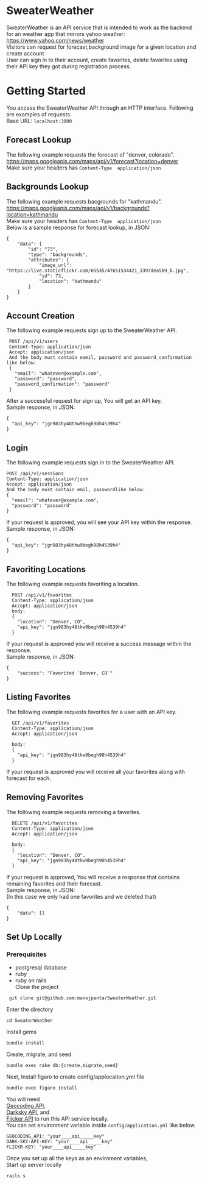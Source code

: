 # SweaterWeather

SweaterWeather is an API service that is intended to work as the backend for an weather app that mirrors yahoo weather:   https://www.yahoo.com/news/weather  
Visitors can request for forecast,background image for a given location and create account  
User can sign in to their account, create favorites, delete favorites using their API key they got during registration   process.  

# Getting Started
You access the SweaterWeather API through an HTTP interface. Following are examples of requests.  
Base URL: `localhost:3000`
## Forecast Lookup
The following example requests the forecast of  "denver, colorado".  
https://maps.googleapis.com/maps/api/v1/forecast?location=denver  
Make sure your headers has `Content-Type  application/json`    
## Backgrounds Lookup
The following example requests bacgrounds for  "kathmandu".  
https://maps.googleapis.com/maps/api/v1/backgrounds?location=kathmandu   
Make sure your headers has `Content-Type  application/json`  
Below is a sample response for forecast lookup, in JSON:  
```
{  
    "data": {  
        "id": "73",  
        "type": "backgrounds",  
        "attributes": {  
            "image_url": "https://live.staticflickr.com/65535/47651534421_3397dea5b9_b.jpg",  
            "id": 73,  
            "location": "kathmandu"  
        }  
    }  
}
```

## Account Creation 
The following example requests sign up to the SweaterWeather API.  
```
 POST /api/v1/users 
 Content-Type: application/json
 Accept: application/json
 And the body must contain eamil, password and password_confirmation like below:
 { 
   "email": "whatever@example.com",
   "password": "password",
   "password_confirmation": "password"
 }
 ```
After a successful request for sign up, You will get an API key.   
Sample response, in JSON:  
```
{ 
  "api_key": "jgn983hy48thw9begh98h4539h4"
}
```

## Login
The following example requests sign in to the SweaterWeather API.  
```
POST /api/v1/sessions
Content-Type: application/json
Accept: application/json
And the body must contain emil, passwordlike below:
{
  "email": "whatever@example.com",
  "password": "password"
}
```
If your request is approved, you will see your API key within the response.  
Sample response, in JSON:  
```
{
  "api_key": "jgn983hy48thw9begh98h4539h4"
}
```
## Favoriting Locations
The following example requests favoriting a location.  
``` 
  POST /api/v1/favorites
  Content-Type: application/json
  Accept: application/json
  body:
  {
    "location": "Denver, CO",
    "api_key": "jgn983hy48thw9begh98h4539h4"
  }
 ```
If your request is approved you will receive a success message within the response.  
Sample response, in JSON:  
```
{
    "success": "Favorited `Denver, CO`"
}
```
## Listing Favorites 
The following example requests favorites for a user with an API key.  
```
  GET /api/v1/favorites
  Content-Type: application/json
  Accept: application/json

  body:
  {
    "api_key": "jgn983hy48thw9begh98h4539h4"
  }
  ```
If your request is approved you will receive all your favorites along with forecast for each.  
## Removing Favorites  
The following example requests removing a favorites.  
```
  DELETE /api/v1/favorites
  Content-Type: application/json
  Accept: application/json

  body:
  {
    "location": "Denver, CO",
    "api_key": "jgn983hy48thw9begh98h4539h4"
  }
```
If your request is approved, You will receive a response that contains remaining favorites and their forecast.  
Sample response, in JSON:  
(In this case we only had one favorites and we deleted that)

```
{
    "data": []
}
``` 

## Set Up Locally 
### Prerequisites 
* postgresql database  
* ruby  
* ruby on rails  
Clone the project   
```
 git clone git@github.com:manojpanta/SweaterWeather.git
```
Enter the directory  
```
cd SweaterWeather
```
Install gems  
```
bundle install
```
Create, migrate, and seed  
```
bundle exec rake db:{create,migrate,seed}
```
Next, Install figaro to create config/applocation.yml file  
```
bundle exec figaro install 
```
You will need  
[Geocoding API](https://developers.google.com/maps/documentation/geocoding/get-api-key),  
[Darksky API](https://darksky.net/dev), and  
[Flicker API](https://www.flickr.com/services/api/misc.api_keys.html) to run this API service locally.  
You can set environment variable inside `config/application.yml` like below.  
```
GEOCODING_API: "your____api_____key"
DARK-SKY-API-KEY: "your____api_____key"
FLICKR-KEY: "your____api_____key"
```
Once you set up all the keys as an enviroment variables,  
Start up server locally  
```
rails s
```



